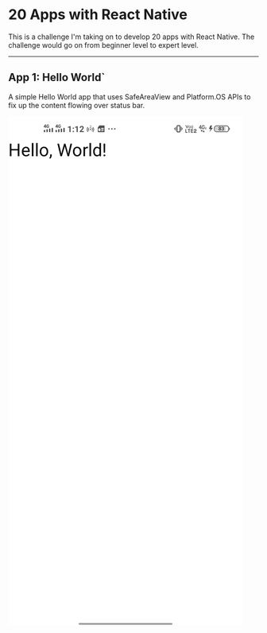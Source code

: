 # 20 Apps with React Native

This is a challenge I'm taking on to develop 20 apps with React Native. The challenge would go on from beginner level to expert level.

---

## App 1: Hello World`

A simple Hello World app that uses SafeAreaView and Platform.OS APIs to fix up the content flowing over status bar.

![Hello World Demo](./HelloWorld/helloWorldDemo.jpg)
